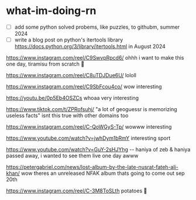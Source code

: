 # what-im-doing-rn

- [ ]  add some python solved probems, like puzzles, to githubm, summer 2024
- [ ] write a blog post on python's itertools library https://docs.python.org/3/library/itertools.html in August 2024
<!--
went to the gym, i was talking about my EV with my trainer lol answering some nerd-level questions, biked and now im listening to a nonfiction audiobook while walking, tomorrow i have a brunch to go to that i have to get ready for today 🥹 working on some code after walking #boringday #boringweekend 6,598 steps so far, got through an hour of my audiobook, getting ready to go outtt with my parents doing some random things, we decided on going to a food truck festival at the beach but its raining 🥹 got some halal nachos, total steps today: 8,586

brunch has been moved to a late lunch but its still going to take me 2+ hours to get ready, kind of busy with that today, have to work out and work on my code today as well, had a weird dream oh well, about to watch a podcast with my brother then its time to sleeppp

nice day today, going to the mall after work with my brother, hes looking for a rain jacket lol https://www.instagram.com/reel/C7J1OZhOkOv/ trueee

boring day, looking for probiotics on amazon now

def watching the garfield movie tmr cant wait

applying to this posiiton https://careers.mskcc.org/vacancies/2024-77890-bioinformatics-software-engineer-iv/ bc i was a bioinformatician iii now i can level up to a iv 🥹

we had an electrician come in to today and set up the level 2 charger for my car, instead of charging for 2+ days on level 1 charging, it charges in 7 hrs in level 2 charging which is great

im playing sims 4 bc im so bored and its the weekend and i have no plans for the day i think ... might go to the gym later

this is good https://www.youtube.com/watch?v=mbmR6SwEeOg her new album is great https://en.wikipedia.org/wiki/Night_Reign the whole thing

https://x.com/paik_michael/status/1799826711875563539 🥳 same-ish bc its summer
and the sun is out

i built us, well two people very close to us, in the sims 4 LOL theyre two programmers that live together in peace i dunno i was bored

worked out, sleep after isha

im going to work on my leetcode stuff this summer again

work & trying to finish that app today, ive interviewed with mskcc before in like 2017 or 2018 but i dunno what happened

so sleepy, what a long day somehow

my license plates still havent arrived yet, i keep calling the dealership in bk and theyre like, theres apparently a processing delay from the nj dmv 🥹

im starting a rust course!! thats my thing for this summer, learn more rust

ordered pizza delivery, eid is on sundayyy

https://x.com/nymetrowx/status/1801623034723193166

is it really going to be 100 degrees next friday wowww

https://x.com/y2shaf/status/1801658696956620967 exactlyyyyy

re-ordering some fermented cod liver capsules on amazon and some pool thingsss

listening to this https://www.youtube.com/watch?v=G5LehNBNcV4 for 4 hours this weekend, eid is tomorrow, got new valentino sandals (https://www.mytheresa.com/us/en/women/valentino-garavani-roman-stud-leather-sandals-black-p00640063), we have people coming over tomorroww, bbq later, trying to go to the city to get some biscoff cake tomorrow maybe

i returned the chloe gladiator sandals bc they were sooo uncomfortable, valentino ones are better 😍 got new waterproof sunscreennnnn for the pool its almost readyyy

eiddd mubarakk what a nice dayy it is outside

went to the pool store 3x today lol, wrong size and etc; apparently they dont care if cars dont have license plates on the front anymore in nj which is great, ill
skip putting a plate in the front too ... that is when my plates actually arrive, its been over a month and they still havent

my dad ordered oatmilk through the drive thru today by saying "oatmeal" 😂😂😂

did some rust today from the course i got which is really great, pool laterr

getting bubble tea with my cousins who are overr

mushroom pho and pool laterr, more rust tomorrow, calling about when my license plates will get to me ... again

i got like mosquito bites yesterday, it seems like this heat wave is done for now i think

https://x.com/marosakhi/status/1806107748314046818

gymm, kind of humid today, watching a TED talk my brother's phd advisor shared that he liked, doing a little bit of work today then pool then out to dinnerr

my brother is done with his phd at umd cs this summer/fall which is greattt bc then we will celebrate by taking a trip somewhere ... maybe dubai

watching gattaca with my brother bc ive never seen it, we were at wawa earlier getting coffee and this guy walked in who looked just like walter white from breaking bad and my brother could not stop laughing huehuehuehuehahahahaha sooo dumbbbb he said he hasnt laughed that hard in a while LOL okay dude its not that funnyyyyy or is it, he kept saying "we were meant to come to wawa at this time to see walter white!!" okayyy bruhhh, ive never seen breaking bad either and maybe ill watch it this summer, i like tv thats good, i liked succession

theres so much smoking cigs in gattaca already and no electric vehicles "its not gattaca its emphysema" and omg she gets a printed dna sequence of the guy lolll how is that helpful

https://www.instagram.com/ciaoamberc/reel/C6KI3V-Sfsp/ trueeee

going out to see the fireworks ... is it going to rain, is that going to ruin my hair and makeup, do i need an umbrella -- everything is just so complicated

im out to dinner with my parents in philly and i just am so glad it never worked out here for me, i could never move back ever, i got some lamb maroosh to go though, tomorrow im in nyc to do nothing but walk around with my brother, museums and restaurants and ice cream the whole entire dayyy

i think im going to switch to brown lowlights after the summer, that picture is from 2021, yeahhh thats what im going to do

https://www.youtube.com/watch?v=LLc_uu5HpcA this song has been in my head all summer long i want to write about it sometime

it translates to 

My heart, you are a traveler
Life is a journey
Who knows where your destination is

its a good introspective 90s song lolll

im so annoyed that rosalind problem isnt outputting the correct answer, sooo annoyed, ill get it tomorrow i hope, maybe ill write a blog post about the correct solution afterwards

rain today i guess no pool later

https://www.youtube.com/watch?v=F9t607v-TDU my fav song of this summer, good driving music, trying to not think about this mskcc interview thats next week all weekend

busy preparing for another bioinfo interview elsewhere not in ny but its remote and i would get stock options, i kind of like this position more than mskcc, a little bit more i guess, bc the lead for the comp bio team is a prof at dartmouth and it has to do with protein bioinfo, lets see what happensss

i scheduled both interviews at two diff places, mskcc and the biopharm company with stock options, for friday so i only have to dress up once for the zoom interviews, lol, im excited, interviews dont stress me out or anything i just dont like working with shitty/low quality people, i think both of these places are good options, the dartmouth prof is a cs prof it seems ... in bioinformatics, interesting bc they are the comp bio team lead

the other interview was with the biopharma company for a bioinfo posiiton, next interview will be with the dartmouth prof, it looks like an interesting position, ive never been to NH but they said some company meetings will be there in person but the company would pay for hotels and etc. interesting day, i think i like mskcc a little bit more but i dunno maybe its too early to tell rn

watching breaking bad with my brother who has already seen it when it came out, interesting show, it use to be on when we were at rutgers

Untitled.ipynb, Untitled1.ipynb, Untitled2.ipynb and etc. kind of summer

we got an autonomous pool robot thats cleaning the algae in the pool

theres a new turkish bakery that opened in the next town over, maybeeee we'll go there this weekend

cant believe its august already tomorrowwww

eating ice cream bc its still summer 🥹

looking for a new nonfiction audiobook to listen to 🥹

woww its really like pouring rain outside almost all day, i think theres more rain the rest of the week 🥹

i want iced chai thats what im gonna get or make this weekend

i spent the day in north jersey, this lady at neiman marcus sprayed this on me and it smells so good but i like something sweeter https://us.initioparfums.com/products/atomic-rose i wanna smell it again or i might just get it, she said it has turkish rose, i dunno like
it has to be a little sweeter, on the fence, wore black to korean bbq bc i always get it on me its so messy, https://youtu.be/VyGNryifd0E in the long drive back loll https://www.laduree.us/530744/ispahan they had the latte, which was so good, but not the actual macaron 
in the north jersey location, i wonder if they have it in the madison ave location ughhh i love rose anythingg https://youtu.be/KaM1bCuG4xo cant believe august is half way done

iceee cream 🍦

individually wrapped dark chocolate pieces ... soo good 😍 dark chocolate >>> milk chocolate

https://x.com/internethippo/status/1825977875218182615 lolll

u know i was trying to learn more about a controversial science topic via youtube this week (i.e. lectures and podcasts) and i guess the truth is relative?? but im pro that thing and people make really convincing anti that thing arguments, i guess if one is more illinformed and myopic, they would also have an anti view of that thing as well. i guess one can be knowledgeable and right or wrong, illinformed and right or wrong, so is the truth really relative, noo ... its based on evidence, but evidence can be right and wrong, logic can be right and wrong, intentions can be right or wrong and etc. for science ... i think now, people learn first from podcasts then lectures/audiobooks, but they can be annoying if there's a lot of small talk in the middle ... getting introduced to a new topic is through a podcast nowadays, i guess or a blog or reddit

-->
https://www.instagram.com/reel/C9SwvpRpcd6/ ohhh i want to make this one day, tiramisu from scratch 🤩

https://www.instagram.com/reel/C8uTDJDue6U/ lololl

https://www.instagram.com/reel/C9SbFcou4co/ wow interesting

https://youtu.be/0p5Eb4OSZCs whoaa very interesting

https://www.tiktok.com/t/ZPRofsuhj/ "a lot of geoguessr is memorizing useless facts" isnt this true with other domains too

https://www.instagram.com/reel/C-QoWGyS-Tp/ wowww interesting

https://www.youtube.com/watch?v=jwhDym1bRmY interesting sport

https://www.youtube.com/watch?v=GuY-2sHJYhg -- haniya of zeb & haniya passed away, i wanted to see them live one day awww

https://petergabriel.com/news/lost-album-by-the-late-nusrat-fateh-ali-khan/ wow theres an unreleased NFAK album thats going to come out sep 20th

https://www.instagram.com/reel/C-3M8ToSLth potatoes 🥔 
